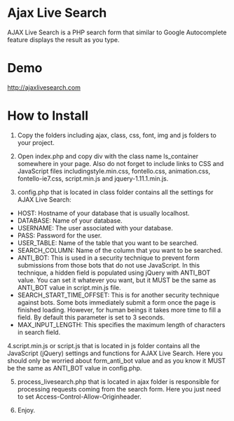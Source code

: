Ajax Live Search
================

AJAX Live Search is a PHP search form that similar to Google Autocomplete feature displays the result as you type.

Demo
================
http://ajaxlivesearch.com

How to Install
================
1. Copy the folders including ajax, class, css, font, img and js folders to your project.

2. Open index.php and copy div with the class name ls_container somewhere in your page. Also do not forget to include links to CSS and JavaScript files includingstyle.min.css, fontello.css, animation.css, fontello-ie7.css, script.min.js and jquery-1.11.1.min.js.

3. config.php that is located in class folder contains all the settings for AJAX Live Search:

- HOST: Hostname of your database that is usually localhost.
- DATABASE: Name of your database.
- USERNAME: The user associated with your database.
- PASS: Password for the user.
- USER_TABLE: Name of the table that you want to be searched.
- SEARCH_COLUMN: Name of the column that you want to be searched.
- ANTI_BOT: This is used in a security technique to prevent form submissions from those bots that do not use JavaScript.
In this technique, a hidden field is populated using jQuery with ANTI_BOT value. 
You can set it whatever you want, but it MUST be the same as ANTI_BOT value in script.min.js file.
- SEARCH_START_TIME_OFFSET: This is for another security technique against bots. Some bots immediately submit a form once the page is finished loading. However, for human beings it takes more time to fill a field. By default this parameter is set to 3 seconds.
- MAX_INPUT_LENGTH: This specifies the maximum length of characters in search field.

4.script.min.js or script.js that is located in js folder contains all the JavaScript (jQuery) settings and functions for AJAX Live Search. Here you should only be worried about form_anti_bot value and as you know it MUST be the same as ANTI_BOT value in config.php.

5. process_livesearch.php that is located in ajax folder is responsible for processing requests coming from the search form. Here you just need to set Access-Control-Allow-Originheader.

6. Enjoy.
